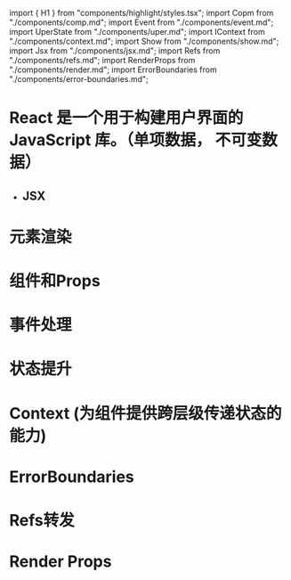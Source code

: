 import { H1 } from "components/highlight/styles.tsx";
import Copm from "./components/comp.md";
import Event from "./components/event.md";
import UperState from "./components/uper.md";
import IContext from "./components/context.md";
import Show from "./components/show.md";
import Jsx from "./components/jsx.md";
import Refs from "./components/refs.md";
import RenderProps from "./components/render.md";
import ErrorBoundaries from "./components/error-boundaries.md";

<H1 id="jsx">
  React 是一个用于构建用户界面的 JavaScript 库。（单项数据， 不可变数据）
</H1>

- ## JSX

<Jsx />

<H1 id="render">元素渲染</H1>

<Show />

<H1 id="props">组件和Props</H1>

<Copm />

<H1 id="event">事件处理</H1>

<Event />

<H1 id="uper">状态提升</H1>

<UperState />

<H1 id="context">Context (为组件提供跨层级传递状态的能力)</H1>
<IContext />

<H1 id="error">ErrorBoundaries</H1>
<ErrorBoundaries />

<H1 id="refs">Refs转发</H1>

<Refs />

<H1 id="renderProps">Render Props</H1>

<RenderProps />
